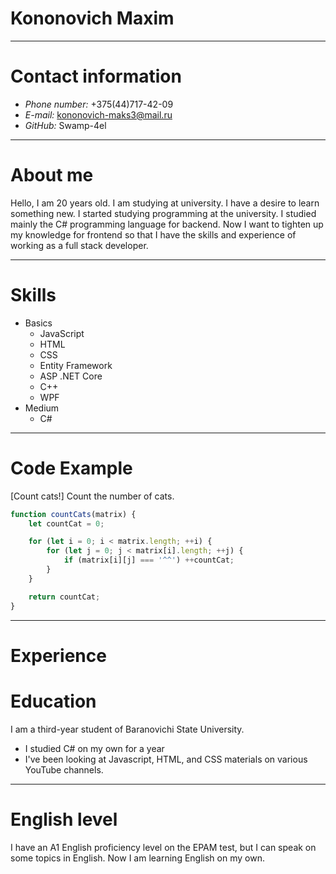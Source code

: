 # Kononovich Maxim

******

# Contact information

* _Phone number:_ +375(44)717-42-09
* _E-mail:_ kononovich-maks3@mail.ru
* _GitHub:_ Swamp-4el

******

# About me

Hello, I am 20 years old. I am studying at university. I have a desire to learn something new. I started studying programming at the university. I studied mainly the C# programming language for backend. Now I want to tighten up my knowledge for frontend so that I have the skills and experience of working as a full stack developer.

------

# Skills

* Basics
	+ JavaScript
	+ HTML
	+ CSS
	+ Entity Framework
	+ ASP .NET Core
	+ C++
	+ WPF
* Medium 
	+ C#

------

# Code Example

[Count cats!] Сount the number of cats.

```javascript
function countCats(matrix) {
	let countCat = 0;

	for (let i = 0; i < matrix.length; ++i) {
		for (let j = 0; j < matrix[i].length; ++j) {
			if (matrix[i][j] === '^^') ++countCat;
		}
	}

	return countCat;
}
```
------

# Experience

# Education 

I am a third-year student of Baranovichi State University.
* I studied C# on my own for a year
* I've been looking at Javascript, HTML, and CSS materials on various YouTube channels. 

------

# English level
I have an A1 English proficiency level on the EPAM test, but I can speak on some topics in English. Now I am learning English on my own.